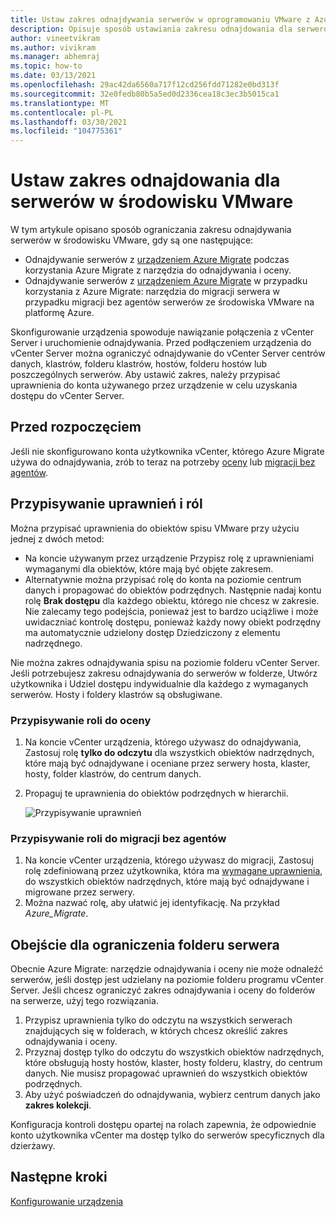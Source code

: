 ```yaml
---
title: Ustaw zakres odnajdywania serwerów w oprogramowaniu VMware z Azure Migrate
description: Opisuje sposób ustawiania zakresu odnajdowania dla serwerów hostowanych w ramach oceny i migracji oprogramowania VMware przy użyciu Azure Migrate.
author: vineetvikram
ms.author: vivikram
ms.manager: abhemraj
ms.topic: how-to
ms.date: 03/13/2021
ms.openlocfilehash: 29ac42da6560a717f12cd256fdd71282e0bd313f
ms.sourcegitcommit: 32e0fedb80b5a5ed0d2336cea18c3ec3b5015ca1
ms.translationtype: MT
ms.contentlocale: pl-PL
ms.lasthandoff: 03/30/2021
ms.locfileid: "104775361"
---
```

# <a name="set-discovery-scope-for-servers-in-vmware-environment"></a>Ustaw zakres odnajdowania dla serwerów w środowisku VMware

W tym artykule opisano sposób ograniczania zakresu odnajdywania serwerów w środowisku VMware, gdy są one następujące:

- Odnajdywanie serwerów z [urządzeniem Azure Migrate](migrate-appliance-architecture.md) podczas korzystania Azure Migrate z narzędzia do odnajdywania i oceny.
- Odnajdywanie serwerów z [urządzeniem Azure Migrate](migrate-appliance-architecture.md) w przypadku korzystania z Azure Migrate: narzędzia do migracji serwera w przypadku migracji bez agentów serwerów ze środowiska VMware na platformę Azure.

Skonfigurowanie urządzenia spowoduje nawiązanie połączenia z vCenter Server i uruchomienie odnajdywania. Przed podłączeniem urządzenia do vCenter Server można ograniczyć odnajdywanie do vCenter Server centrów danych, klastrów, folderu klastrów, hostów, folderu hostów lub poszczególnych serwerów. Aby ustawić zakres, należy przypisać uprawnienia do konta używanego przez urządzenie w celu uzyskania dostępu do vCenter Server.

## <a name="before-you-start"></a>Przed rozpoczęciem

Jeśli nie skonfigurowano konta użytkownika vCenter, którego Azure Migrate używa do odnajdywania, zrób to teraz na potrzeby [oceny](./tutorial-discover-vmware.md#prepare-vmware) lub [migracji bez agentów](./migrate-support-matrix-vmware-migration.md#agentless-migration).


## <a name="assign-permissions-and-roles"></a>Przypisywanie uprawnień i ról

Można przypisać uprawnienia do obiektów spisu VMware przy użyciu jednej z dwóch metod:

- Na koncie używanym przez urządzenie Przypisz rolę z uprawnieniami wymaganymi dla obiektów, które mają być objęte zakresem.
- Alternatywnie można przypisać rolę do konta na poziomie centrum danych i propagować do obiektów podrzędnych. Następnie nadaj kontu rolę **Brak dostępu** dla każdego obiektu, którego nie chcesz w zakresie. Nie zalecamy tego podejścia, ponieważ jest to bardzo uciążliwe i może uwidaczniać kontrolę dostępu, ponieważ każdy nowy obiekt podrzędny ma automatycznie udzielony dostęp Dziedziczony z elementu nadrzędnego.

Nie można zakres odnajdywania spisu na poziomie folderu vCenter Server. Jeśli potrzebujesz zakresu odnajdywania do serwerów w folderze, Utwórz użytkownika i Udziel dostępu indywidualnie dla każdego z wymaganych serwerów. Hosty i foldery klastrów są obsługiwane.


### <a name="assign-a-role-for-assessment"></a>Przypisywanie roli do oceny

1. Na koncie vCenter urządzenia, którego używasz do odnajdywania, Zastosuj rolę **tylko do odczytu** dla wszystkich obiektów nadrzędnych, które mają być odnajdywane i oceniane przez serwery hosta, klaster, hosty, folder klastrów, do centrum danych.
2. Propaguj te uprawnienia do obiektów podrzędnych w hierarchii.

    ![Przypisywanie uprawnień](./media/tutorial-assess-vmware/assign-perms.png)

### <a name="assign-a-role-for-agentless-migration"></a>Przypisywanie roli do migracji bez agentów

1. Na koncie vCenter urządzenia, którego używasz do migracji, Zastosuj rolę zdefiniowaną przez użytkownika, która ma [wymagane uprawnienia](migrate-support-matrix-vmware-migration.md#vmware-requirements-agentless), do wszystkich obiektów nadrzędnych, które mają być odnajdywane i migrowane przez serwery.
2. Można nazwać rolę, aby ułatwić jej identyfikację. Na przykład <em>Azure_Migrate</em>.

## <a name="work-around-for-server-folder-restriction"></a>Obejście dla ograniczenia folderu serwera

Obecnie Azure Migrate: narzędzie odnajdywania i oceny nie może odnaleźć serwerów, jeśli dostęp jest udzielany na poziomie folderu programu vCenter Server. Jeśli chcesz ograniczyć zakres odnajdywania i oceny do folderów na serwerze, użyj tego rozwiązania.

1. Przypisz uprawnienia tylko do odczytu na wszystkich serwerach znajdujących się w folderach, w których chcesz określić zakres odnajdywania i oceny.
2. Przyznaj dostęp tylko do odczytu do wszystkich obiektów nadrzędnych, które obsługują hosty hostów, klaster, hosty folderu, klastry, do centrum danych. Nie musisz propagować uprawnień do wszystkich obiektów podrzędnych.
3. Aby użyć poświadczeń do odnajdywania, wybierz centrum danych jako **zakres kolekcji**.


Konfiguracja kontroli dostępu opartej na rolach zapewnia, że odpowiednie konto użytkownika vCenter ma dostęp tylko do serwerów specyficznych dla dzierżawy.


## <a name="next-steps"></a>Następne kroki

[Konfigurowanie urządzenia](how-to-set-up-appliance-vmware.md)